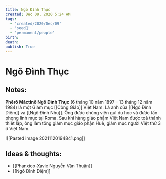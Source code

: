 ```yaml
---
title: Ngô Đình Thục
created: Dec 09, 2020 5:24 AM
tags:
  - 'created/2020/Dec/09'
  - 'seed🥜'
  - 'permanent/people'
birth: 
death: 
publish: True
---
```

# Ngô Đình Thục

## Notes:
**Phêrô Máctinô Ngô Đình Thục** (6 tháng 10 năm 1897 – 13 tháng 12 năm 1984) là một Giám mục [[Công Giáo]] Việt Nam. Là anh của [[Ngô Đình Diệm]]  và [[Ngô Đình Nhu]]. Ông được chủng viện gửi du học và được tấn phong linh mục tại Roma. Sau khi hàng giáo phẩm Việt Nam được toà thánh thiết lập, ông làm tổng giám mục giáo phận Huế, giám mục người Việt thứ 3 ở Việt Nam.

![[Pasted image 20211120194841.png]]

## Ideas & thoughts:
- [[Phanxico-Xavie Nguyễn Văn Thuận]]
- [[Ngô Đình Diệm]]